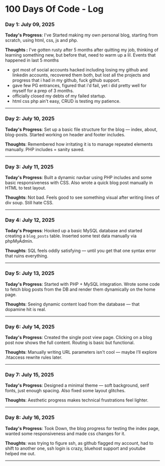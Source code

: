# 100 Days Of Code - Log

### Day 1: July 09, 2025

**Today's Progress**: I've Started making my own personal blog, starting from scratch, using html, css, js and php.

**Thoughts :** I've gotten rusty after 5 months after quitting my job, thinking of learning something new, but before that, need to warm up a lil. 
Events that happened in last 5 months 
- got most of social accounts hacked including losing my github and linkedin accounts, recovered them both, but lost all the projects and progress that i had in my github, fuck github support. 
- gave few PG entrances, figured that i'd fail, yet i did pretty well for myself for a prep of 3 months.
- officially closed my debts of my failed startup.
- html css php ain't easy, CRUD is testing my patience.

---

### Day 2: July 10, 2025

**Today's Progress**: Set up a basic file structure for the blog — index, about, blog-posts. Started working on header and footer includes.

**Thoughts**: Remembered how irritating it is to manage repeated elements manually. PHP includes = sanity saved.

---

### Day 3: July 11, 2025

**Today's Progress**: Built a dynamic navbar using PHP includes and some basic responsiveness with CSS. Also wrote a quick blog post manually in HTML to test layout.

**Thoughts**: Not bad. Feels good to see something visual after writing lines of div soup. Still hate CSS.

---

### Day 4: July 12, 2025

**Today's Progress**: Hooked up a basic MySQL database and started creating a `blog_posts` table. Inserted some test data manually via phpMyAdmin.

**Thoughts**: SQL feels oddly satisfying — until you get that one syntax error that ruins everything.

---

### Day 5: July 13, 2025

**Today's Progress**: Started with PHP + MySQL integration. Wrote some code to fetch blog posts from the DB and render them dynamically on the home page.

**Thoughts**: Seeing dynamic content load from the database — that dopamine hit is real.

---

### Day 6: July 14, 2025

**Today's Progress**: Created the single post view page. Clicking on a blog post now shows the full content. Routing is basic but functional.

**Thoughts**: Manually writing URL parameters isn't cool — maybe I’ll explore .htaccess rewrite rules later.

---

### Day 7: July 15, 2025

**Today's Progress**: Designed a minimal theme — soft background, serif fonts, just enough spacing. Also fixed some layout glitches.

**Thoughts**: Aesthetic progress makes technical frustrations feel lighter.

---

### Day 8: July 16, 2025

**Today's Progress**: Took Down, the blog progress for testing the index page, wanted some responsiveness and made css changes for it.

**Thoughts**: was trying to figure ssh, as github flagged my account, had to shift to another one, ssh login is crazy, bluehost support and youtube helped me out.

---